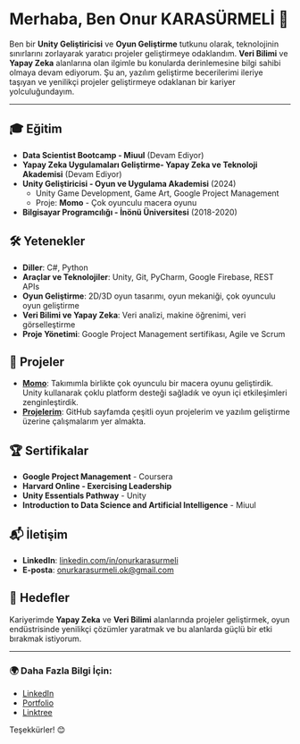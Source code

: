 # Merhaba, Ben Onur KARASÜRMELİ 👋

Ben bir **Unity Geliştiricisi** ve **Oyun Geliştirme** tutkunu olarak, teknolojinin sınırlarını zorlayarak yaratıcı projeler geliştirmeye odaklandım. **Veri Bilimi** ve **Yapay Zeka** alanlarına olan ilgimle bu konularda derinlemesine bilgi sahibi olmaya devam ediyorum. Şu an, yazılım geliştirme becerilerimi ileriye taşıyan ve yenilikçi projeler geliştirmeye odaklanan bir kariyer yolculuğundayım.

---

## 🎓 Eğitim
- **Data Scientist Bootcamp - Miuul** (Devam Ediyor)
- **Yapay Zeka Uygulamaları Geliştirme- Yapay Zeka ve Teknoloji Akademisi** (Devam Ediyor)
- **Unity Geliştiricisi - Oyun ve Uygulama Akademisi** (2024)
  - Unity Game Development, Game Art, Google Project Management
  - Proje: **Momo** - Çok oyunculu macera oyunu
- **Bilgisayar Programcılığı - İnönü Üniversitesi** (2018-2020)
  
## 🛠️ Yetenekler
- **Diller**: C#, Python
- **Araçlar ve Teknolojiler**: Unity, Git, PyCharm, Google Firebase, REST APIs
- **Oyun Geliştirme**: 2D/3D oyun tasarımı, oyun mekaniği, çok oyunculu oyun geliştirme
- **Veri Bilimi ve Yapay Zeka**: Veri analizi, makine öğrenimi, veri görselleştirme
- **Proje Yönetimi**: Google Project Management sertifikası, Agile ve Scrum

## 💼 Projeler
- **[Momo]([https://github.com/username/momo](https://github.com/onatzgn/BootcampUnityGrup43))**: Takımımla birlikte çok oyunculu bir macera oyunu geliştirdik. Unity kullanarak çoklu platform desteği sağladık ve oyun içi etkileşimleri zenginleştirdik.
- **[Projelerim](https://github.com/onurkrsrml)**: GitHub sayfamda çeşitli oyun projelerim ve yazılım geliştirme üzerine çalışmalarım yer almakta.

## 🏆 Sertifikalar
- **Google Project Management** - Coursera
- **Harvard Online - Exercising Leadership**
- **Unity Essentials Pathway** - Unity
- **Introduction to Data Science and Artificial Intelligence** - Miuul

## 📬 İletişim
- **LinkedIn**: [linkedin.com/in/onurkarasurmeli](https://www.linkedin.com/in/onurkarasurmeli)
- **E-posta**: [onurkarasurmeli.ok@gmail.com](mailto:onurkarasurmeli.ok@gmail.com)

## 🎯 Hedefler
Kariyerimde **Yapay Zeka** ve **Veri Bilimi** alanlarında projeler geliştirmek, oyun endüstrisinde yenilikçi çözümler yaratmak ve bu alanlarda güçlü bir etki bırakmak istiyorum.

---

### 🌍 Daha Fazla Bilgi İçin:
- [LinkedIn](https://www.linkedin.com/in/onurkarasurmeli)
- [Portfolio](https://onurkarasurmeli.com.tr)
- [Linktree](https://linktr.ee/onurkarasurmeli)

Teşekkürler! 😊
